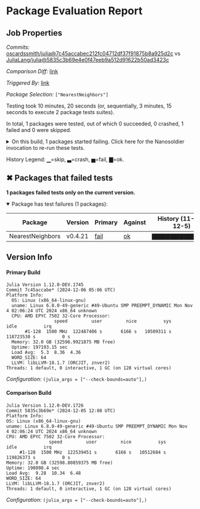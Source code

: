 # Package Evaluation Report

## Job Properties

*Commits:* [oscardssmith/julia@7c45accabec212fc04712df37f91875b8a925d2c](https://github.com/oscardssmith/julia/commit/7c45accabec212fc04712df37f91875b8a925d2c) vs [JuliaLang/julia@5835c3b69e4e0f47eeb9a512d91622b50ad3423c](https://github.com/JuliaLang/julia/commit/5835c3b69e4e0f47eeb9a512d91622b50ad3423c)

*Comparison Diff:* [link](https://github.com/JuliaLang/julia/compare/5835c3b69e4e0f47eeb9a512d91622b50ad3423c...oscardssmith/julia:7c45accabec212fc04712df37f91875b8a925d2c)

*Triggered By:* [link](https://github.com/JuliaLang/julia/pull/55913#issuecomment-2523908502)

*Package Selection:* `["NearestNeighbors"]`

Testing took 10 minutes, 20 seconds (or, sequentially, 3 minutes, 15 seconds to execute 2 package tests suites).

In total, 1 packages were tested, out of which 0 succeeded, 0 crashed, 1 failed and 0 were skipped.


<details><summary>On this build, 1 packages started failing. Click here for the Nanosoldier invocation to re-run these tests.</summary>
<p>

```
@nanosoldier `runtests(["NearestNeighbors"], configuration = (julia_args = ["--check-bounds=auto"],), vs_configuration = (julia_args = ["--check-bounds=auto"],))`
```

</p>
</details>


History Legend: ▁=skip, ▃=crash, ▅=fail, ▇=ok.

## ✖ Packages that failed tests

**1 packages failed tests only on the current version.**

<details open><summary>Package has test failures (1 packages):</summary>
<p>


| Package | Version | Primary | Against | History (11-6 to 12-5) |
| ------- | ------- | ------- | ------- | ------- |
| NearestNeighbors | v0.4.21 | [fail](https://s3.amazonaws.com/julialang-reports/nanosoldier/pkgeval/by_hash/7c45acc_vs_5835c3b/NearestNeighbors.primary.log) | [ok](https://s3.amazonaws.com/julialang-reports/nanosoldier/pkgeval/by_hash/7c45acc_vs_5835c3b/NearestNeighbors.against.log) | <span class="history">▇▇▇▇▇▇▇▇▇▇▇▇▇</span> |

</p>
</details>


## Version Info

#### Primary Build

```
Julia Version 1.12.0-DEV.1745
Commit 7c45accabe* (2024-12-06 05:06 UTC)
Platform Info:
  OS: Linux (x86_64-linux-gnu)
  uname: Linux 6.8.0-49-generic #49-Ubuntu SMP PREEMPT_DYNAMIC Mon Nov  4 02:06:24 UTC 2024 x86_64 unknown
  CPU: AMD EPYC 7502 32-Core Processor: 
                  speed         user         nice          sys         idle          irq
       #1-128  1500 MHz  122487406 s       6166 s   10509311 s  118723530 s          0 s
  Memory: 32.0 GB (32596.9921875 MB free)
  Uptime: 197193.15 sec
  Load Avg:  5.3  8.36  4.36
  WORD_SIZE: 64
  LLVM: libLLVM-18.1.7 (ORCJIT, znver2)
Threads: 1 default, 0 interactive, 1 GC (on 128 virtual cores)

```
*Configuration*: `(julia_args = ["--check-bounds=auto"],)`

  #### Comparison Build

  ```
Julia Version 1.12.0-DEV.1726
Commit 5835c3b69e* (2024-12-05 12:08 UTC)
Platform Info:
  OS: Linux (x86_64-linux-gnu)
  uname: Linux 6.8.0-49-generic #49-Ubuntu SMP PREEMPT_DYNAMIC Mon Nov  4 02:06:24 UTC 2024 x86_64 unknown
  CPU: AMD EPYC 7502 32-Core Processor: 
                  speed         user         nice          sys         idle          irq
       #1-128  1500 MHz  122539451 s       6166 s   10512684 s  119826373 s          0 s
  Memory: 32.0 GB (32598.80859375 MB free)
  Uptime: 198098.4 sec
  Load Avg:  9.28  10.34  6.48
  WORD_SIZE: 64
  LLVM: libLLVM-18.1.7 (ORCJIT, znver2)
Threads: 1 default, 0 interactive, 1 GC (on 128 virtual cores)

  ```
  *Configuration*: `(julia_args = ["--check-bounds=auto"],)`
<!-- Generated on 2024-12-06T14:07:26.522 -->
